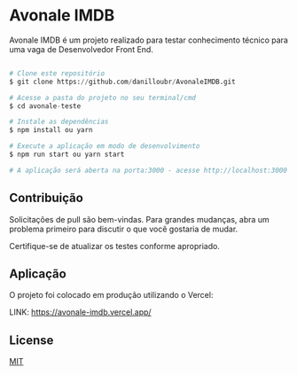 
# Avonale IMDB

Avonale IMDB é um projeto realizado para testar conhecimento técnico para uma vaga de Desenvolvedor Front End.

```python

# Clone este repositório
$ git clone https://github.com/danilloubr/AvonaleIMDB.git

# Acesse a pasta do projeto no seu terminal/cmd
$ cd avonale-teste

# Instale as dependências
$ npm install ou yarn

# Execute a aplicação em modo de desenvolvimento
$ npm run start ou yarn start

# A aplicação será aberta na porta:3000 - acesse http://localhost:3000
```

## Contribuição

Solicitações de pull são bem-vindas. Para grandes mudanças, abra um problema primeiro para discutir o que você gostaria de mudar.

Certifique-se de atualizar os testes conforme apropriado.

## Aplicação

O projeto foi colocado em produção utilizando o Vercel:

LINK: https://avonale-imdb.vercel.app/

## License

[MIT](https://linkedin.com/in/danilloubr)
